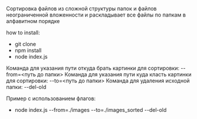 Сортировка файлов из сложной структуры папок и файлов неограниченной вложенности и раскладывает все файлы по папкам в алфавитном порядке

how to install:

- git clone
- npm install
- node index.js

Команда для указания пути откуда брать картинки для сортировки: --from=<путь до папки>
Команда для указания пути куда класть картинки для сортировки: --to=<путь до папки>
Команда для удаления исходной папки: --del-old

Пример с использованием флагов:

- node index.js --from=./images --to=./images_sorted --del-old
